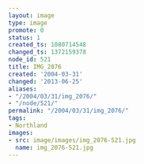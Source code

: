 ```yaml
---
layout: image
type: image
promote: 0
status: 1
created_ts: 1080714548
changed_ts: 1372159378
node_id: 521
title: IMG_2076
created: '2004-03-31'
changed: '2013-06-25'
aliases:
- "/2004/03/31/img_2076/"
- "/node/521/"
permalink: "/2004/03/31/img_2076/"
tags:
- Northland
images:
- src: image/images/img_2076-521.jpg
  name: img_2076-521.jpg
---
```


